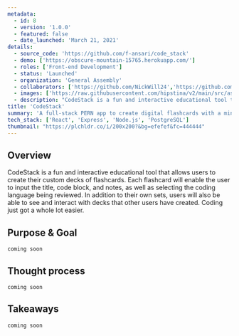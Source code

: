 ```yaml
---
metadata:  
  - id: 8 
  - version: '1.0.0' 
  - featured: false 
  - date_launched: 'March 21, 2021' 
details: 
  - source_code: 'https://github.com/f-ansari/code_stack'
  - demo: ['https://obscure-mountain-15765.herokuapp.com/']
  - roles: ['Front-end Development']
  - status: 'Launched'
  - organization: 'General Assembly'
  - collaborators: ['https://github.com/NickWill24','https://github.com/f-ansari','https://github.com/LukeArenas']
  - images: ['https://raw.githubusercontent.com/hipstina/v2/main/src/assets/code-stack.png']
  - description: "CodeStack is a fun and interactive educational tool that allows users to create their custom decks of flashcards. Each flashcard will enable the user to input the title, code block, and notes, as well as selecting the coding language being reviewed. In addition to their own sets, users will also be able to see and interact with decks that other users have created. Coding just got a whole lot easier."
title: 'CodeStack'
summary: 'A full-stack PERN app to create digital flashcards with a mini code editor.'
tech_stack: ['React', 'Express', 'Node.js', 'PostgreSQL']
thumbnail: "https://plchldr.co/i/200x200?&bg=efefef&fc=444444"
---
```


## Overview

CodeStack is a fun and interactive educational tool that allows users to create their custom decks of flashcards. Each flashcard will enable the user to input the title, code block, and notes, as well as selecting the coding language being reviewed. In addition to their own sets, users will also be able to see and interact with decks that other users have created. Coding just got a whole lot easier.

## Purpose & Goal
`coming soon`


## Thought process
`coming soon`


## Takeaways
`coming soon`